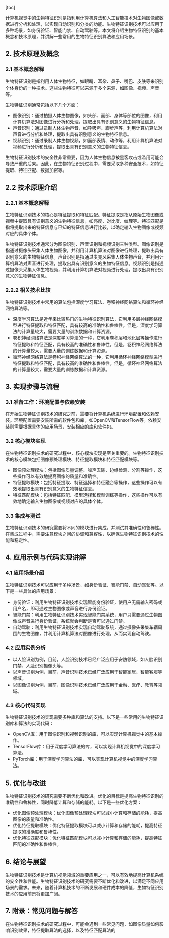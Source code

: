 
[toc]                    
                
                
计算机视觉中的生物特征识别是指利用计算机算法和人工智能技术对生物图像或数据进行分析和处理，以实现自动识别和分类的功能。生物特征识别技术可以应用于多种场景，如身份验证、智能门禁、自动驾驶等。本文将介绍生物特征识别的基本概念和技术原理，并讲解一些常用的生物特征识别算法和应用场景。

## 2. 技术原理及概念

### 2.1 基本概念解释

生物特征识别是指利用人体生物特征，如眼睛、耳朵、鼻子、嘴巴、皮肤等来识别个体身份的一种技术。这些生物特征可以来源于多个来源，如图像、视频、声音等。

生物特征识别通常包括以下几个方面：

- 图像识别：通过拍摄人体生物图像，如头部、面部、身体等部位的图像，利用计算机算法对图像进行分析和处理，提取出具有识别意义的生物特征信息。
- 声音识别：通过录制人体生物声音，如呼吸声、脚步声等，利用计算机算法对声音进行分析和处理，提取出具有识别意义的生物特征信息。
- 视频识别：通过录制人体生物视频，如面部表情、动作等，利用计算机算法对视频进行分析和处理，提取出具有识别意义的生物特征信息。

生物特征识别技术的安全性非常重要，因为人体生物信息被黑客攻击或滥用可能会导致严重的后果。因此，在生物特征识别过程中，需要采取多种安全技术，如特征提取、特征匹配、数据加密等。

## 2.2 技术原理介绍

### 2.2.1 基本概念解释

生物特征识别技术的核心是特征提取和特征匹配。特征提取是指从原始生物图像或视频中提取具有识别意义的生物特征信息，如亮度、对比度、纹理等。特征匹配是指将提取出来的特征信息与已知的特征信息进行比较，以确定输入生物图像或视频对应的具体个体。

生物特征识别技术通常分为图像识别、声音识别和视频识别三种类型。图像识别是指通过摄像头采集人体生物图像，并利用计算机算法对图像进行处理，提取出具有识别意义的生物特征信息。声音识别是指通过麦克风采集人体生物声音，并利用计算机算法对声音进行处理，提取出具有识别意义的生物特征信息。视频识别是指通过摄像头采集人体生物视频，并利用计算机算法对视频进行处理，提取出具有识别意义的生物特征信息。

### 2.2.2 相关技术比较

生物特征识别技术中常用的算法包括深度学习算法、卷积神经网络算法和循环神经网络算法等。

- 深度学习算法是近年来比较热门的生物特征识别算法，它利用多层神经网络模型进行特征提取和特征匹配，具有较高的准确性和鲁棒性。但是，深度学习算法的计算量较大，需要大量的训练数据和计算资源。
- 卷积神经网络算法是深度学习算法的一种，它利用卷积层和池化层等操作进行特征提取和特征匹配，具有较高的准确性和鲁棒性。但是，卷积神经网络算法的计算量较大，需要大量的训练数据和计算资源。
- 循环神经网络算法是卷积神经网络算法的一种，它利用循环神经网络模型进行特征提取和特征匹配，具有较高的准确性和鲁棒性。但是，循环神经网络算法的计算量较大，需要大量的训练数据和计算资源。

## 3. 实现步骤与流程

### 3.1 准备工作：环境配置与依赖安装

在开始生物特征识别技术的研究之前，需要将计算机系统进行环境配置和依赖安装。环境配置需要安装所需的软件包和库，如OpenCV和TensorFlow等。依赖安装则需要根据具体的应用场景，安装相应的库和软件包。

### 3.2 核心模块实现

在生物特征识别技术的研究过程中，核心模块实现是至关重要的。生物特征识别技术的核心模块包括图像预处理模块、特征提取模块和特征匹配模块等。

- 图像预处理模块：包括图像质量调整、噪声去除、边缘检测、分割等操作，这些操作可以有效地提高图像的质量和准确性。
- 特征提取模块：包括特征提取、特征选择和特征融合等操作，这些操作可以有效地提取出具有识别意义的生物特征信息。
- 特征匹配模块：包括特征匹配、模型选择和模型训练等操作，这些操作可以有效地确定输入生物图像或视频对应的具体个体。

### 3.3 集成与测试

生物特征识别技术的研究需要将不同的模块进行集成，并测试其准确性和鲁棒性。在集成过程中，需要注意模块之间的协调和兼容性，以确保生物特征识别技术的性能和稳定性。

## 4. 应用示例与代码实现讲解

### 4.1 应用场景介绍

生物特征识别技术可以应用于多种场景，如身份验证、智能门禁、自动驾驶等。以下是一些具体的应用场景：

- 身份验证：利用生物特征识别技术实现智能身份验证，使用户无需输入密码或用户名，即可通过生物图像或声音进行身份验证。
- 智能门禁：利用生物特征识别技术实现智能门禁系统，用户只需要通过生物图像或声音进行身份验证，系统就会判断是否可以通过门禁。
- 自动驾驶：利用生物特征识别技术实现自动驾驶系统，通过摄像头采集车辆周围的生物图像，并利用计算机算法对图像进行处理，从而实现自动驾驶。

### 4.2 应用实例分析

- 以人脸识别为例，目前，人脸识别技术已经广泛应用于安防领域，如人脸识别门禁、人脸识别摄像头等。
- 以声音识别为例，目前，声音识别技术已经广泛应用于智能家居、智能客服等领域。
- 以图像识别为例，目前，图像识别技术已经广泛应用于金融、医疗、教育等领域。

### 4.3 核心代码实现

生物特征识别技术的实现需要多种库和算法的支持。以下是一些常用的生物特征识别库和算法的实现代码：

- OpenCV库：用于图像识别和视频识别的库，可以实现计算机视觉中的基本操作。
- TensorFlow库：用于深度学习算法的库，可以实现计算机视觉中的深度学习算法。
- PyTorch库：用于深度学习算法的库，可以实现计算机视觉中的深度学习算法。

## 5. 优化与改进

生物特征识别技术的研究需要不断优化和改进。优化的目标是提高生物特征识别的准确性和鲁棒性，同时降低计算和存储的能耗。以下是一些优化方案：

- 优化图像预处理模块：优化图像预处理模块可以减小计算和存储的能耗，提高图像的质量和准确性。
- 优化特征提取模块：优化特征提取模块可以减小计算和存储的能耗，提高特征提取的准确度和鲁棒性。
- 优化特征匹配模块：优化特征匹配模块可以减小计算和存储的能耗，提高特征匹配的准确性和鲁棒性。

## 6. 结论与展望

生物特征识别技术是计算机视觉领域的重要应用之一，可以有效地提高计算机系统的安全性和性能。生物特征识别技术的研究需要不断优化和改进，以满足不同应用场景的需求。未来，随着计算机技术的不断发展和硬件成本的降低，生物特征识别技术的应用前景将更加广阔。

## 7. 附录：常见问题与解答

在生物特征识别技术的研究过程中，可能会遇到一些常见问题，如图像质量如何影响识别效果，特征提取算法的选择，以及特征匹配算法的

